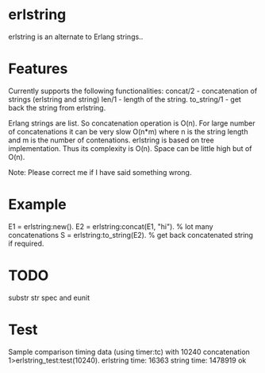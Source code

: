 erlstring
=========

erlstring is an alternate to Erlang strings..

Features
========
Currently supports the following functionalities:
concat/2 - concatenation of strings (erlstring and string)
len/1 - length of the string.
to_string/1 - get back the string from erlstring.


Erlang strings are list. So concatenation operation is O(n). 
For large number of concatenations it can be very slow O(n*m) 
where n is the string length and m is the number of contenations.
erlstring is based on tree implementation. Thus its complexity is O(n).
Space can be little high but of O(n).

Note: Please correct me if I have said something wrong.

Example
=======
E1 = erlstring:new().
E2 = erlstring:concat(E1, "hi").	% lot many concatenations
S = erlstring:to_string(E2).		% get back concatenated string if required.

TODO
====
substr
str
spec and eunit

Test
====
Sample comparison timing data (using timer:tc) with 10240 concatenation 
1>erlstring_test:test(10240).
erlstring time: 16363 
string time: 1478919
ok

